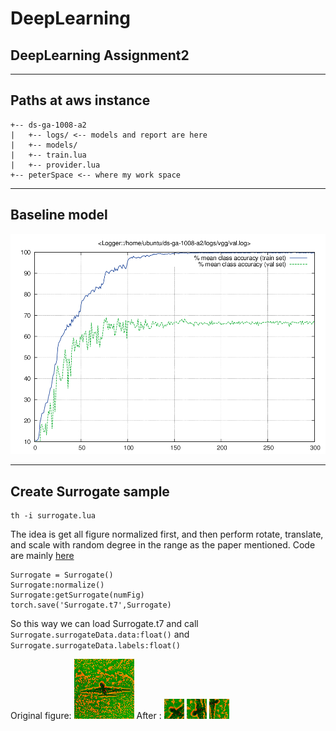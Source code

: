 # DeepLearning
## DeepLearning Assignment2
---
## Paths at aws instance
```
+-- ds-ga-1008-a2
|   +-- logs/ <-- models and report are here
|   +-- models/
|   +-- train.lua
|   +-- provider.lua
+-- peterSpace <-- where my work space
```

---
## Baseline model
![alt text](./fig/val.png)

---
## Create Surrogate sample
```
th -i surrogate.lua
```
The idea is get all figure normalized first, and then perform rotate, translate, and scale with random degree in the range as the paper mentioned.
Code are mainly [here](https://github.com/jfriend08/DeepLearning/blob/master/assignment2/src/surrogate.lua#L99)
```
Surrogate = Surrogate()
Surrogate:normalize()
Surrogate:getSurrogate(numFig)
torch.save('Surrogate.t7',Surrogate)
```
So this way we can load Surrogate.t7 and call `Surrogate.surrogateData.data:float()` and `Surrogate.surrogateData.labels:float()`

Original figure:
![alt text](./fig/img_regNorm/2.png)
After :
![alt text](./fig/img/2_1.png)
![alt text](./fig/img/2_2.png)
![alt text](./fig/img/2_4.png)
